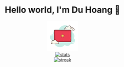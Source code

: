 <div align="center">
  <h1>Hello world, I'm Du Hoang 👋</h1>

  <a href="https://github.com/duhoang00" align="center">
    <div> <img alt="vietnam" src="images/vietnam-100.png" /></div>

  <div><img alt="stats" src="https://github-readme-stats.vercel.app/api/top-langs/?username=duhoang00&hide_border=true&theme=gruvbox&layout=compact&show_icons=true" /></div>

  <div><img alt="streak" src="https://github-readme-stats.vercel.app/api?username=duhoang00&count_private=true&include_all_commits=true&show_icons=true&theme=radical&hide_border=true" /></div>
  <a>
<div>
